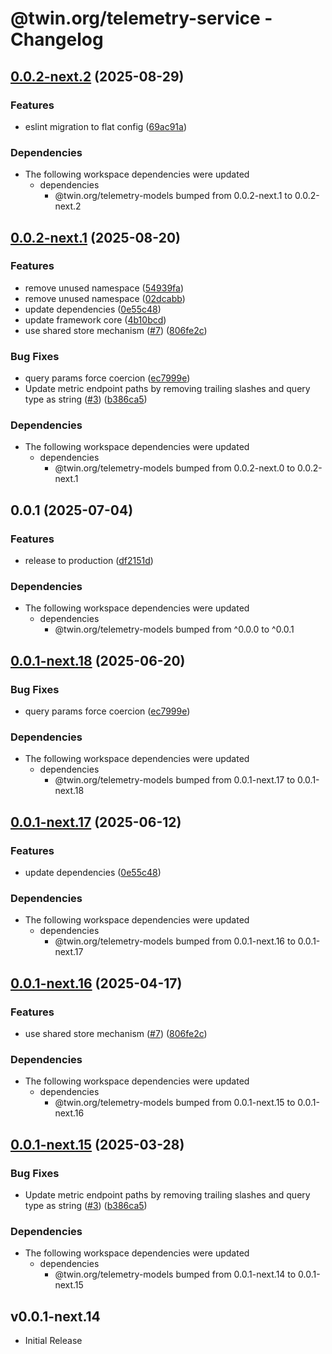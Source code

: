 # @twin.org/telemetry-service - Changelog

## [0.0.2-next.2](https://github.com/twinfoundation/telemetry/compare/telemetry-service-v0.0.2-next.1...telemetry-service-v0.0.2-next.2) (2025-08-29)


### Features

* eslint migration to flat config ([69ac91a](https://github.com/twinfoundation/telemetry/commit/69ac91a89d0b5bc63374a0bd314f770b557dabb4))


### Dependencies

* The following workspace dependencies were updated
  * dependencies
    * @twin.org/telemetry-models bumped from 0.0.2-next.1 to 0.0.2-next.2

## [0.0.2-next.1](https://github.com/twinfoundation/telemetry/compare/telemetry-service-v0.0.2-next.0...telemetry-service-v0.0.2-next.1) (2025-08-20)


### Features

* remove unused namespace ([54939fa](https://github.com/twinfoundation/telemetry/commit/54939faac3790dc1b51aa96a54005a03c99f98da))
* remove unused namespace ([02dcabb](https://github.com/twinfoundation/telemetry/commit/02dcabbe00f5b03d5e4b2c12e655efac50409acf))
* update dependencies ([0e55c48](https://github.com/twinfoundation/telemetry/commit/0e55c48de4139c6fe66b823101ca17973e60847c))
* update framework core ([4b10bcd](https://github.com/twinfoundation/telemetry/commit/4b10bcd4d3101151671bdcf9aef7c54f5937fc2a))
* use shared store mechanism ([#7](https://github.com/twinfoundation/telemetry/issues/7)) ([806fe2c](https://github.com/twinfoundation/telemetry/commit/806fe2c2b7653d6b949c27ebf57bd13c3e040242))


### Bug Fixes

* query params force coercion ([ec7999e](https://github.com/twinfoundation/telemetry/commit/ec7999eadb66c65585efa19f3ce4cabb50eed761))
* Update metric endpoint paths by removing trailing slashes and query type as string ([#3](https://github.com/twinfoundation/telemetry/issues/3)) ([b386ca5](https://github.com/twinfoundation/telemetry/commit/b386ca55404aa933ad8917f82a7f0e588593fcc8))


### Dependencies

* The following workspace dependencies were updated
  * dependencies
    * @twin.org/telemetry-models bumped from 0.0.2-next.0 to 0.0.2-next.1

## 0.0.1 (2025-07-04)


### Features

* release to production ([df2151d](https://github.com/twinfoundation/telemetry/commit/df2151d24844fd2c3e6092ce3a6f888ac16219a0))


### Dependencies

* The following workspace dependencies were updated
  * dependencies
    * @twin.org/telemetry-models bumped from ^0.0.0 to ^0.0.1

## [0.0.1-next.18](https://github.com/twinfoundation/telemetry/compare/telemetry-service-v0.0.1-next.17...telemetry-service-v0.0.1-next.18) (2025-06-20)


### Bug Fixes

* query params force coercion ([ec7999e](https://github.com/twinfoundation/telemetry/commit/ec7999eadb66c65585efa19f3ce4cabb50eed761))


### Dependencies

* The following workspace dependencies were updated
  * dependencies
    * @twin.org/telemetry-models bumped from 0.0.1-next.17 to 0.0.1-next.18

## [0.0.1-next.17](https://github.com/twinfoundation/telemetry/compare/telemetry-service-v0.0.1-next.16...telemetry-service-v0.0.1-next.17) (2025-06-12)


### Features

* update dependencies ([0e55c48](https://github.com/twinfoundation/telemetry/commit/0e55c48de4139c6fe66b823101ca17973e60847c))


### Dependencies

* The following workspace dependencies were updated
  * dependencies
    * @twin.org/telemetry-models bumped from 0.0.1-next.16 to 0.0.1-next.17

## [0.0.1-next.16](https://github.com/twinfoundation/telemetry/compare/telemetry-service-v0.0.1-next.15...telemetry-service-v0.0.1-next.16) (2025-04-17)


### Features

* use shared store mechanism ([#7](https://github.com/twinfoundation/telemetry/issues/7)) ([806fe2c](https://github.com/twinfoundation/telemetry/commit/806fe2c2b7653d6b949c27ebf57bd13c3e040242))


### Dependencies

* The following workspace dependencies were updated
  * dependencies
    * @twin.org/telemetry-models bumped from 0.0.1-next.15 to 0.0.1-next.16

## [0.0.1-next.15](https://github.com/twinfoundation/telemetry/compare/telemetry-service-v0.0.1-next.14...telemetry-service-v0.0.1-next.15) (2025-03-28)


### Bug Fixes

* Update metric endpoint paths by removing trailing slashes and query type as string ([#3](https://github.com/twinfoundation/telemetry/issues/3)) ([b386ca5](https://github.com/twinfoundation/telemetry/commit/b386ca55404aa933ad8917f82a7f0e588593fcc8))


### Dependencies

* The following workspace dependencies were updated
  * dependencies
    * @twin.org/telemetry-models bumped from 0.0.1-next.14 to 0.0.1-next.15

## v0.0.1-next.14

- Initial Release
